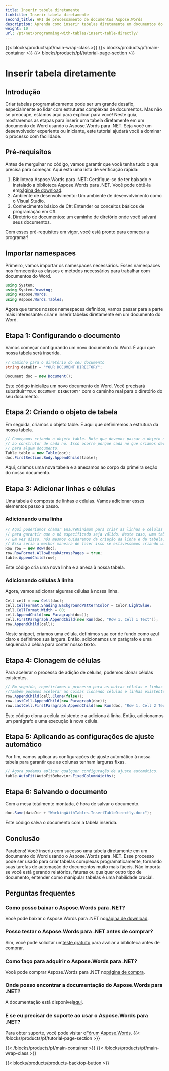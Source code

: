 ```yaml
---
title: Inserir tabela diretamente
linktitle: Inserir tabela diretamente
second_title: API de processamento de documentos Aspose.Words
description: Aprenda como inserir tabelas diretamente em documentos do Word usando o Aspose.Words para .NET. Siga nosso guia detalhado passo a passo para agilizar a criação de seus documentos.
weight: 10
url: /pt/net/programming-with-tables/insert-table-directly/
---
```


{{< blocks/products/pf/main-wrap-class >}}
{{< blocks/products/pf/main-container >}}
{{< blocks/products/pf/tutorial-page-section >}}

# Inserir tabela diretamente

## Introdução
Criar tabelas programaticamente pode ser um grande desafio, especialmente ao lidar com estruturas complexas de documentos. Mas não se preocupe, estamos aqui para explicar para você! Neste guia, mostraremos as etapas para inserir uma tabela diretamente em um documento do Word usando o Aspose.Words para .NET. Seja você um desenvolvedor experiente ou iniciante, este tutorial ajudará você a dominar o processo com facilidade.

## Pré-requisitos

Antes de mergulhar no código, vamos garantir que você tenha tudo o que precisa para começar. Aqui está uma lista de verificação rápida:

1.  Biblioteca Aspose.Words para .NET: Certifique-se de ter baixado e instalado a biblioteca Aspose.Words para .NET. Você pode obtê-la em[página de download](https://releases.aspose.com/words/net/).
2. Ambiente de desenvolvimento: Um ambiente de desenvolvimento como o Visual Studio.
3. Conhecimento básico de C#: Entender os conceitos básicos de programação em C#.
4. Diretório de documentos: um caminho de diretório onde você salvará seus documentos.

Com esses pré-requisitos em vigor, você está pronto para começar a programar!

## Importar namespaces

Primeiro, vamos importar os namespaces necessários. Esses namespaces nos fornecerão as classes e métodos necessários para trabalhar com documentos do Word.

```csharp
using System;
using System.Drawing;
using Aspose.Words;
using Aspose.Words.Tables;
```

Agora que temos nossos namespaces definidos, vamos passar para a parte mais interessante: criar e inserir tabelas diretamente em um documento do Word.

## Etapa 1: Configurando o documento

Vamos começar configurando um novo documento do Word. É aqui que nossa tabela será inserida.

```csharp
// Caminho para o diretório do seu documento
string dataDir = "YOUR DOCUMENT DIRECTORY";

Document doc = new Document();
```

 Este código inicializa um novo documento do Word. Você precisará substituir`"YOUR DOCUMENT DIRECTORY"` com o caminho real para o diretório do seu documento.

## Etapa 2: Criando o objeto de tabela

Em seguida, criamos o objeto table. É aqui que definiremos a estrutura da nossa tabela.

```csharp
// Começamos criando o objeto table. Note que devemos passar o objeto document
// ao construtor de cada nó. Isso ocorre porque cada nó que criamos deve pertencer
// para algum documento.
Table table = new Table(doc);
doc.FirstSection.Body.AppendChild(table);
```

Aqui, criamos uma nova tabela e a anexamos ao corpo da primeira seção do nosso documento.

## Etapa 3: Adicionar linhas e células

Uma tabela é composta de linhas e células. Vamos adicionar esses elementos passo a passo.

### Adicionando uma linha

```csharp
// Aqui poderíamos chamar EnsureMinimum para criar as linhas e células para nós. Este método é usado
// para garantir que o nó especificado seja válido. Neste caso, uma tabela válida deve ter pelo menos uma Row e uma cell.
// Em vez disso, nós mesmos cuidaremos da criação da linha e da tabela.
// Essa seria a melhor maneira de fazer isso se estivéssemos criando uma tabela dentro de um algoritmo.
Row row = new Row(doc);
row.RowFormat.AllowBreakAcrossPages = true;
table.AppendChild(row);
```

Este código cria uma nova linha e a anexa à nossa tabela.

### Adicionando células à linha

Agora, vamos adicionar algumas células à nossa linha. 

```csharp
Cell cell = new Cell(doc);
cell.CellFormat.Shading.BackgroundPatternColor = Color.LightBlue;
cell.CellFormat.Width = 80;
cell.AppendChild(new Paragraph(doc));
cell.FirstParagraph.AppendChild(new Run(doc, "Row 1, Cell 1 Text"));
row.AppendChild(cell);
```

Neste snippet, criamos uma célula, definimos sua cor de fundo como azul claro e definimos sua largura. Então, adicionamos um parágrafo e uma sequência à célula para conter nosso texto.

## Etapa 4: Clonagem de células

Para acelerar o processo de adição de células, podemos clonar células existentes.

```csharp
// Em seguida, repetiríamos o processo para as outras células e linhas da tabela.
//Também podemos acelerar as coisas clonando células e linhas existentes.
row.AppendChild(cell.Clone(false));
row.LastCell.AppendChild(new Paragraph(doc));
row.LastCell.FirstParagraph.AppendChild(new Run(doc, "Row 1, Cell 2 Text"));
```

Este código clona a célula existente e a adiciona à linha. Então, adicionamos um parágrafo e uma execução à nova célula.

## Etapa 5: Aplicando as configurações de ajuste automático

Por fim, vamos aplicar as configurações de ajuste automático à nossa tabela para garantir que as colunas tenham larguras fixas.

```csharp
// Agora podemos aplicar qualquer configuração de ajuste automático.
table.AutoFit(AutoFitBehavior.FixedColumnWidths);
```

## Etapa 6: Salvando o documento

Com a mesa totalmente montada, é hora de salvar o documento.

```csharp
doc.Save(dataDir + "WorkingWithTables.InsertTableDirectly.docx");
```

Este código salva o documento com a tabela inserida.

## Conclusão

Parabéns! Você inseriu com sucesso uma tabela diretamente em um documento do Word usando o Aspose.Words para .NET. Esse processo pode ser usado para criar tabelas complexas programaticamente, tornando suas tarefas de automação de documentos muito mais fáceis. Não importa se você está gerando relatórios, faturas ou qualquer outro tipo de documento, entender como manipular tabelas é uma habilidade crucial.

## Perguntas frequentes

### Como posso baixar o Aspose.Words para .NET?
 Você pode baixar o Aspose.Words para .NET no[página de download](https://releases.aspose.com/words/net/).

### Posso testar o Aspose.Words para .NET antes de comprar?
 Sim, você pode solicitar um[teste gratuito](https://releases.aspose.com/) para avaliar a biblioteca antes de comprar.

### Como faço para adquirir o Aspose.Words para .NET?
Você pode comprar Aspose.Words para .NET no[página de compra](https://purchase.aspose.com/buy).

### Onde posso encontrar a documentação do Aspose.Words para .NET?
 A documentação está disponível[aqui](https://reference.aspose.com/words/net/).

### E se eu precisar de suporte ao usar o Aspose.Words para .NET?
 Para obter suporte, você pode visitar o[Fórum Aspose.Words](https://forum.aspose.com/c/words/8).
{{< /blocks/products/pf/tutorial-page-section >}}

{{< /blocks/products/pf/main-container >}}
{{< /blocks/products/pf/main-wrap-class >}}

{{< blocks/products/products-backtop-button >}}
